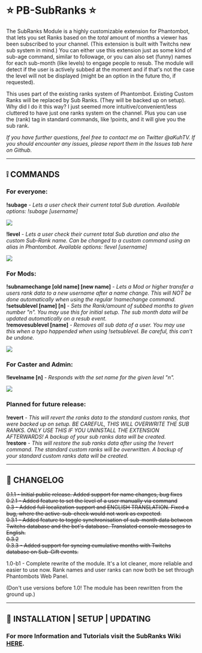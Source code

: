 # ⭐ PB-SubRanks ⭐

The SubRanks Module is a highly customizable extension for Phantombot, that lets you set Ranks based on the *total* amount of months a viewer has been subscribed to your channel. (This extension is built with Twitchs new sub system in mind.)
You can either use this extension just as some kind of sub-age command, similar to followage, or you can also set (funny) names for each sub-month (like levels) to engage people to resub. The module will detect if the user is actively subbed at the moment and if that's not the case the level will not be displayed (might be an option in the future tho, if requested).  
  
This uses part of the existing ranks system of Phantombot. Existing Custom Ranks will be replaced by Sub Ranks. (They will be backed up on setup). Why did I do it this way? I just seemed more intuitive/convenient/less cluttered to have just one ranks system on the channel. Plus you can use the (rank) tag in standard commands, like !points, and it will give you the sub rank.  
  
*If you have further questions, feel free to contact me on Twitter @aKuhTV. If you should encounter any issues, please report them in the Issues tab here on Github.*
  
-------------  
  
## ❕ COMMANDS

### For everyone:  
  
**!subage** - *Lets a user check their current total Sub duration. Available options: !subage [username]*  
  
![](https://i.imgur.com/5aA600I.jpg)  
  
**!level** - *Lets a user check their current total Sub duration and also the custom Sub-Rank name.  Can be changed to a custom command using an alias in Phantombot. Available options: !level [username]*  
  
![](https://i.imgur.com/X41DBEk.jpg)  
  
### For Mods:  
  
**!subnamechange [old name] [new name]** - *Lets a Mod or higher transfer a users rank data to a new username after a name change. This will NOT be done automatically when using the regular !namechange command.*  
**!setsublevel [name] [n]** - *Sets the Rank/amount of subbed months to given number "n". You may use this for initial setup. The sub month data will be updated automatically on a resub event.*  
**!removesublevel [name]** - *Removes all sub data of a user. You may use this when a typo happended when using !setsublevel. Be careful, this can't be undone.*  
  
![](https://i.imgur.com/Q7fmCuj.jpg)  
  
### For Caster and Admin:  
  
**!levelname [n]** - *Responds with the set name for the given level "n".*  
  
![](https://i.imgur.com/c6ls5eR.jpg)  
  
  
### Planned for future release:  
  
**!revert** - *This will revert the ranks data to the standard custom ranks, that were backed up on setup. BE CAREFUL, THIS WILL OVERWRITE THE SUB RANKS. ONLY USE THIS IF YOU UNINSTALL THE EXTENSION AFTERWARDS! A backup of your sub ranks data will be created.*  
**!restore** - *This will restore the sub ranks data after using the !revert command. The standard custom ranks will be overwritten. A backup of your standard custom ranks data will be created.*  
  
  
--------------  
  
## 📆 CHANGELOG  

~~0.1.1 - Initial public release. Added support for name changes, bug fixes  
0.2.1 - Added feature to set the level of a user manually via command  
0.3 - Added full localization support and ENGLISH TRANSLATION. Fixed a bug, where the active-sub-check would not work as expected.  
0.3.1 - Added feature to toggle synchronisation of sub-month data between Twitchs database and the bot's database. Translated console messages to English.   
0.3.2  
0.3.3 - Added support for syncing cumulative months with Twitchs database on Sub-Gift events.~~  
  
1.0-b1 - Complete rewrite of the module. It's a lot cleaner, more reliable and easier to use now. Rank names and user ranks can now both be set through Phantombots Web Panel.  
  
(Don't use versions before 1.0! The module has been rewritten from the ground up.)  
  
--------------  
  
## 💾 INSTALLATION | SETUP | UPDATING  
    
### For more Information and Tutorials visit the SubRanks Wiki [HERE](https://github.com/aKuhTV/PB-SubRanks/wiki/).
  
